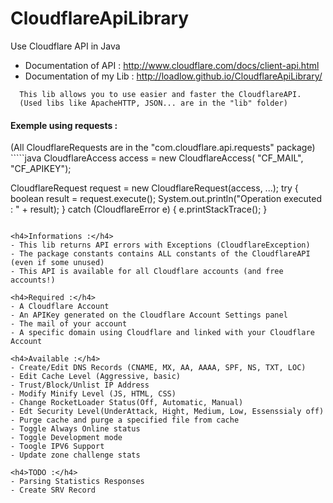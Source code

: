 CloudflareApiLibrary
====================

Use Cloudflare API in Java
- Documentation of API : http://www.cloudflare.com/docs/client-api.html
- Documentation of my Lib : http://loadlow.github.io/CloudflareApiLibrary/

`````
  This lib allows you to use easier and faster the CloudflareAPI.
  (Used libs like ApacheHTTP, JSON... are in the "lib" folder)
`````

<h4>Exemple using requests :</h4>
(All CloudflareRequests are in the "com.cloudflare.api.requests" package)
`````java
CloudflareAccess access = new CloudflareAccess(
                "CF_MAIL",
                "CF_APIKEY");
        
CloudflareRequest request = new CloudflareRequest(access, ...);
try {
            boolean result = request.execute();
            System.out.println("Operation executed : " + result);
} catch (CloudflareError e) {
            e.printStackTrace();
}
`````

<h4>Informations :</h4>
- This lib returns API errors with Exceptions (CloudflareException)
- The package constants contains ALL constants of the CloudflareAPI (even if some unused)
- This API is available for all Cloudflare accounts (and free accounts!)

<h4>Required :</h4>
- A Cloudflare Account
- An APIKey generated on the Cloudflare Account Settings panel
- The mail of your account
- A specific domain using Cloudflare and linked with your Cloudflare Account

<h4>Available :</h4>
- Create/Edit DNS Records (CNAME, MX, AA, AAAA, SPF, NS, TXT, LOC)
- Edit Cache Level (Aggressive, basic)
- Trust/Block/Unlist IP Address
- Modify Minify Level (JS, HTML, CSS)
- Change RocketLoader Status(Off, Automatic, Manual)
- Edt Security Level(UnderAttack, Hight, Medium, Low, Essenssialy off)
- Purge cache and purge a specified file from cache
- Toggle Always Online status
- Toggle Development mode 
- Toogle IPV6 Support
- Update zone challenge stats

<h4>TODO :</h4>
- Parsing Statistics Responses
- Create SRV Record
